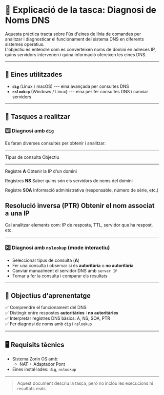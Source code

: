 # 🧾 Explicació de la tasca: Diagnosi de Noms DNS

Aquesta pràctica tracta sobre l'ús d'eines de línia de comandes per
analitzar i diagnosticar el funcionament del sistema DNS en diferents
sistemes operatius.\
L'objectiu és entendre com es converteixen noms de domini en adreces IP,
quins servidors intervenen i quina informació ofereixen les eines DNS.

------------------------------------------------------------------------

## 🔧 Eines utilitzades

-   **`dig`** (Linux / macOS) --- eina avançada per consultes DNS
-   **`nslookup`** (Windows / Linux) --- eina per fer consultes DNS i
    canviar servidors

------------------------------------------------------------------------

## 🧪 Tasques a realitzar

### 1️⃣ Diagnosi amb `dig`

Es faran diverses consultes per obtenir i analitzar:

  -----------------------------------------------------------------------
  Tipus de consulta                              Objectiu
  ---------------------------------------------- ------------------------
  Registre **A**                                 Obtenir la IP d'un
                                                 domini

  Registres **NS**                               Saber quins són els
                                                 servidors de noms del
                                                 domini

  Registre **SOA**                               Informació
                                                 administrativa
                                                 (responsable, número de
                                                 sèrie, etc.)

  Resolució inversa (**PTR**)                    Obtenir el nom associat
                                                 a una IP
  -----------------------------------------------------------------------

Cal analitzar elements com: IP de resposta, TTL, servidor que ha
respost, etc.

------------------------------------------------------------------------

### 2️⃣ Diagnosi amb `nslookup` (mode interactiu)

-   Seleccionar tipus de consulta (**A**)
-   Fer una consulta i observar si és **autoritària** o **no
    autoritària**
-   Canviar manualment el servidor DNS amb `server IP`
-   Tornar a fer la consulta i comparar els resultats

------------------------------------------------------------------------

## 🎯 Objectius d'aprenentatge

✅ Comprendre el funcionament del DNS\
✅ Distingir entre respostes **autoritàries** i **no autoritàries**\
✅ Interpretar registres DNS bàsics: A, NS, SOA, PTR\
✅ Fer diagnosi de noms amb `dig` i `nslookup`

------------------------------------------------------------------------

## 🖥️ Requisits tècnics

-   Sistema Zorin OS amb:
    -   NAT + Adaptador Pont
-   Eines instal·lades: `dig`, `nslookup`

------------------------------------------------------------------------

> Aquest document descriu la tasca, però no inclou les execucions ni
> resultats reals.
